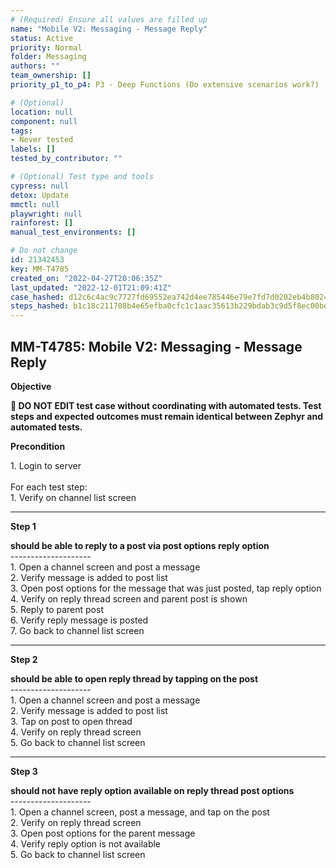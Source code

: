 ```yaml
---
# (Required) Ensure all values are filled up
name: "Mobile V2: Messaging - Message Reply"
status: Active
priority: Normal
folder: Messaging
authors: ""
team_ownership: []
priority_p1_to_p4: P3 - Deep Functions (Do extensive scenarios work?)

# (Optional)
location: null
component: null
tags: 
- Never tested
labels: []
tested_by_contributor: ""

# (Optional) Test type and tools
cypress: null
detox: Update
mmctl: null
playwright: null
rainforest: []
manual_test_environments: []

# Do not change
id: 21342453
key: MM-T4785
created_on: "2022-04-27T20:06:35Z"
last_updated: "2022-12-01T21:09:41Z"
case_hashed: d12c6c4ac9c7727fd69552ea742d4ee785446e79e7fd7d0202eb4b8024f0669345fc5fafe313ffc3b586bb33fe95f6f6
steps_hashed: b1c18c211708b4e65efba0cfc1c1aac35613b229bdab3c9d5f8ec00be481c9c9d1c7c7213b3a8d44b6b2edda5ad5e86b
---
```


<!-- (Auto-generated) Based on frontmatter's "key" and "name" -->

## MM-T4785: Mobile V2: Messaging - Message Reply

**Objective**

**🛑 DO NOT EDIT test case without coordinating with automated tests. Test steps and expected outcomes must remain identical between Zephyr and automated tests.**

**Precondition**

1\. Login to server\
\
For each test step:\
1\. Verify on channel list screen

---

**Step 1**

**should be able to reply to a post via post options reply option**\
\--------------------\
1\. Open a channel screen and post a message\
2\. Verify message is added to post list\
3\. Open post options for the message that was just posted, tap reply option\
4\. Verify on reply thread screen and parent post is shown\
5\. Reply to parent post\
6\. Verify reply message is posted\
7\. Go back to channel list screen

---

**Step 2**

**should be able to open reply thread by tapping on the post**\
\--------------------\
1\. Open a channel screen and post a message\
2\. Verify message is added to post list\
3\. Tap on post to open thread\
4\. Verify on reply thread screen\
5\. Go back to channel list screen

---

**Step 3**

**should not have reply option available on reply thread post options**\
\--------------------\
1\. Open a channel screen, post a message, and tap on the post\
2\. Verify on reply thread screen\
3\. Open post options for the parent message\
4\. Verify reply option is not available\
5\. Go back to channel list screen
